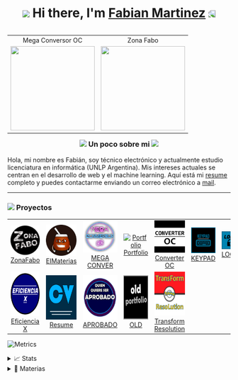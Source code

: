 <h1 align="center"><img src="https://media.giphy.com/media/3oKIPkHXpUP8lIO0AU/giphy.gif" height="38" /> Hi there, I'm <a href="https://fabian-martinez1.github.io/" target="_blank">Fabian Martinez</a>
 <img style="transform:scaleX(-1);" src="https://media.giphy.com/media/3oKIPkHXpUP8lIO0AU/giphy.gif" height="38" /></h1>







<table align="right">
<tr>
<td>  <div align="center">Mega Conversor OC</div> </td> <td> <div align="center" >Zona Fabo</div> </td>
</tr>

 <tr>
<td> <a href="https://fabian-martinez1.github.io/Mega-Conversor-OC/"><img src="./Mega_Conversor_OC.gif" width="190 " height="190" /></a> </td> <td><a href="https://zonafabo.github.io/"><img src="./Zona_Fabo.gif" width="190 " height="190"/></a> </td>
</tr>
 
</table>

<h3 align="center"><img src="https://media.giphy.com/media/vyT14SOKAF1kwuLRt1/giphy.gif" height="30" /> Un poco sobre mi <img src="https://media.giphy.com/media/vyT14SOKAF1kwuLRt1/giphy.gif" height="30" /> </h3>
 
Hola, mi nombre es Fabián, soy técnico electrónico y actualmente estudio licenciatura en informática (UNLP Argentina). Mis intereses actuales se centran en el desarrollo de web y el machine learning. Aquí está mi [resume](https://fabian-martinez1.github.io/Resume/) completo y puedes contactarme enviando un correo electrónico a [mail](fabianmartinezrincon.123@gmail.com).


---



<h3 ><img src="https://media.giphy.com/media/lOUQIB66MY7fgFEfUp/giphy.gif" height="38" /> Proyectos</h3>


<!--START_SECTION:top-followers-->
<table>
  <tr>
    <td align="center">
  <a href="https://zonafabo.github.io/">
    <img  width="100px" src="logos/ZonaFabo.svg" alt="RobotScript-Icon" /><br />ZonaFabo</a>
    </td>
    <td align="center">
    <a href="https://mith-arg.github.io/EI-Materias-Web/"><img width="100px" src="logos/EI-Materias.svg" alt="EI-Materias" /><br />EIMaterias</a>
    </td>
    <td align="center">
<a href="https://fabian-martinez1.github.io/Mega-Conversor-OC/"><img width="100px"  src="logos/SinFondo.svg" alt="Mega Conversor OC" /><br />MEGA CONVER</a>
    </td>
    <td align="center">
      <a href="https://fabian-martinez1.github.io/"><img width="100px" src="logos/Portfolio2.svg" alt="Portfolio" /><br />Portfolio</a>
    </td>
    <td align="center">
  <a href="https://fabian-martinez1.github.io/Converter-OC/"><img  width="100px"  src="logos/converter.svg" alt="Converter OC" /><br />Converter OC</a>
    </td>
    <td align="center">
<a href="https://fabian-martinez1.github.io/Keypad/"><img width="100px"  src="logos/Keypad.svg" alt="KEYPAD" /><br />KEYPAD</a>
    <td align="center">
<a href="https://fabian-martinez1.github.io/Lock/"><img width="100px"  src="logos/Lock.svg" alt="LOCK" /><br />LOCK</a>
    </td>
  </tr>
    <tr>
    <td align="center">
<a href="https://fabian-martinez1.github.io/Efficiency_X/"><img width="100" height="100" src="logos/Eficiencia.svg" alt="Eficiencia X" /><br />Eficiencia X</a>
    </td>
    <td align="center">
<a href="https://fabian-martinez1.github.io/Resume/"><img width="100" height="100" src="logos/CV.svg" alt="Resume" /><br />Resume</a>
    </td>
    <td align="center">
<a href="https://fabian-martinez1.github.io/Quien-quiere-ser-aprobado/"><img width="100" height="100" src="logos/Millonario.svg" alt="QQS_APROBADO" /><br />APROBADO</a>
    </td>
    <td align="center">
<a href="https://fabian-martinez1.github.io/Old_Portfolio/"><img width="100" height="100" src="logos/Old.svg" alt="Old" /><br />OLD</a>
    </td>
    <td align="center">
<a href="https://fabian-martinez1.github.io/Transform-Pokemon-Resolution/"><img width="100" height="100" src="logos/Pokemon.svg" alt="Transform Resolution" /><br />Transform Resolution</a>
    </td>

  </tr>


</table>
<!--END_SECTION:top-followers-->




![Metrics](https://metrics.lecoq.io/Fabian-Martinez1?template=classic&base.header=0&base.activity=0&base.community=0&base.repositories=0&base.metadata=0&people=1&people.limit=24&people.identicons=false&people.identicons.hide=false&people.size=28&people.types=followers%2C%20following&people.shuffle=false&config.timezone=Asia%2FShanghai)

<details> <summary>📈 Stats</summary>

 <br>
 
 <a align="center" href="https://github.com/Fabian-Fartinez1/github-readme-stats"><img alt="Fabian-Martinez1's Github Stats" src="https://denvercoder1-github-readme-stats.vercel.app/api/?username=Fabian-Martinez1&show_icons=true&count_private=true&theme=react&hide_border=true&bg_color=1F222E&title_color=0176FF&icon_color=F8D866" height="192px"/></a>
  <a align="center" href="https://github.com/Fabian-Fartinez1/github-readme-stats"><img alt="Fabian-Martinez's Top Languages" src="https://github-readme-stats.vercel.app/api/top-langs/?username=Fabian-Martinez1&langs_count=8&layout=compact&theme=react&hide_border=true&bg_color=1F222E&title_color=0176FF&icon_color=F8D866&hide=Jupyter%20Notebook" height="192px"/></a>

</details>

<details><summary>📘 Materias</summary>

 <br>
 
   <a href="https://github.com/Fabian-Martinez1/FOD"><img width="263" src="https://denvercoder1-github-readme-stats.vercel.app/api/pin/?username=Fabian-Martinez1&repo=FOD&theme=react&bg_color=1F222E&title_color=00000&icon_color=F8D866&hide_border=true&show_icons=false" alt="dice-roll-albert-ext"></a>
  <a href="https://github.com/Fabian-Martinez1/AyED"><img width="263" src="https://denvercoder1-github-readme-stats.vercel.app/api/pin/?username=Fabian-Martinez1&repo=ayed&theme=react&bg_color=1F222E&title_color=00000&icon_color=F8D866&hide_border=true&show_icons=false" alt="readme-typing-svg"></a>
  <a href="https://github.com/Fabian-Martinez1/Seminario-de-Lenguajes-Python"><img width="263" src="https://denvercoder1-github-readme-stats.vercel.app/api/pin/?username=Fabian-Martinez1&repo=Seminario-de-Lenguajes-Python&theme=react&bg_color=1F222E&title_color=00000&icon_color=F8D866&hide_border=true&show_icons=false" alt="custom-icon-badges"></a>
  <a href="https://github.com/Fabian-Martinez1/EPA"><img width="263" src="https://denvercoder1-github-readme-stats.vercel.app/api/pin/?username=Fabian-Martinez1&repo=EPA&theme=react&bg_color=1F222E&title_color=00000&icon_color=F8D866&hide_border=true&show_icons=false" alt="dice-roll-albert-ext"></a>
  <a href="https://github.com/Fabian-Martinez1/CADP"><img width="263" src="https://denvercoder1-github-readme-stats.vercel.app/api/pin/?username=Fabian-Martinez1&repo=CADP&theme=react&bg_color=1F222E&title_color=00000&icon_color=F8D866&hide_border=true&show_icons=false" alt="readme-typing-svg"></a>
  <a href="https://github.com/Fabian-Martinez1/Taller-de-Programacion"><img width="263" src="https://denvercoder1-github-readme-stats.vercel.app/api/pin/?username=Fabian-Martinez1&repo=Taller-de-Programacion&theme=react&bg_color=1F222E&title_color=00000&icon_color=F8D866&hide_border=true&show_icons=false" alt="custom-icon-badges"></a>
  <a href="https://github.com/Fabian-Martinez1/OC"><img width="263" src="https://denvercoder1-github-readme-stats.vercel.app/api/pin/?username=Fabian-Martinez1&repo=OC&theme=react&bg_color=1F222E&title_color=00000&icon_color=F8D866&hide_border=true&show_icons=false" alt="dice-roll-albert-ext"></a>
  <a href="https://github.com/Fabian-Martinez1/Arquitectura-de-Computadoras"><img width="263" src="https://denvercoder1-github-readme-stats.vercel.app/api/pin/?username=Fabian-Martinez1&repo=Arquitectura-de-Computadoras&theme=react&bg_color=1F222E&title_color=00000&icon_color=F8D866&hide_border=true&show_icons=false" alt="readme-typing-svg"></a>

</details>





